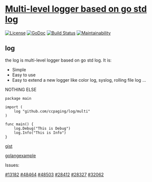 # [Multi-level logger based on go std log](https://golangexample.com/multi-level-logger-based-on-go-std-log/)

[![License](https://img.shields.io/badge/license-BSD-green)](https://github.com/ccpaging/log/blob/master/LICENSE) [![GoDoc](https://godoc.org/github.com/ccpaging/log?status.svg)](https://godoc.org/github.com/ccpaging/log) [![Build Status](https://github.com/ccpaging/log/actions/workflows/go.yml/badge.svg)](https://github.com/ccpaging/log/actions/workflows/go.yml) [![Maintainability](https://codeclimate.com/github/ccpaging/log/badges/gpa.svg)](https://codeclimate.com/github/ccpaging/log/maintainability)

## log

the log is multi-level logger based on go std log. It is:

* Simple
* Easy to use
* Easy to extend a new logger like color log, syslog, rolling file log ...

NOTHING ELSE

```
package main

import (
    log "github.com/ccpaging/log/multi"
)

func main() {
    log.Debug("This is Debug")
    log.Info("This is Info")
}
```
[gist](https://gist.github.com/ccpaging/a804b916d93e561cbd1a309fe231e4ab)

[golangexample](https://golangexample.com/multi-level-logger-based-on-go-std-log/)

Issues:

[#13182](https://github.com/golang/go/issues/13182) [#48464](https://github.com/golang/go/issues/48464) [#48503](https://github.com/golang/go/issues/48503) [#28412](https://github.com/golang/go/issues/28412) [#28327](https://github.com/golang/go/issues/28327) [#32062](https://github.com/golang/go/issues/32062)
